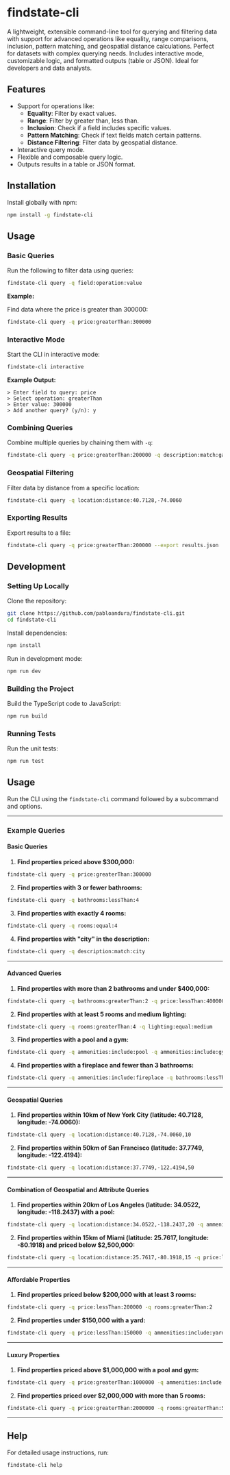 # findstate-cli

A lightweight, extensible command-line tool for querying and filtering data with support for advanced operations like equality, range comparisons, inclusion, pattern matching, and geospatial distance calculations. Perfect for datasets with complex querying needs. Includes interactive mode, customizable logic, and formatted outputs (table or JSON). Ideal for developers and data analysts.

## Features

- Support for operations like:
  - **Equality**: Filter by exact values.
  - **Range**: Filter by greater than, less than.
  - **Inclusion**: Check if a field includes specific values.
  - **Pattern Matching**: Check if text fields match certain patterns.
  - **Distance Filtering**: Filter data by geospatial distance.
- Interactive query mode.
- Flexible and composable query logic.
- Outputs results in a table or JSON format.

## Installation

Install globally with npm:

```bash
npm install -g findstate-cli
```

## Usage

### Basic Queries

Run the following to filter data using queries:

```bash
findstate-cli query -q field:operation:value
```

**Example:**

Find data where the price is greater than 300000:

```bash
findstate-cli query -q price:greaterThan:300000
```

### Interactive Mode

Start the CLI in interactive mode:

```bash
findstate-cli interactive
```

**Example Output:**

```
> Enter field to query: price
> Select operation: greaterThan
> Enter value: 300000
> Add another query? (y/n): y
```

### Combining Queries

Combine multiple queries by chaining them with `-q`:

```bash
findstate-cli query -q price:greaterThan:200000 -q description:match:garage
```

### Geospatial Filtering

Filter data by distance from a specific location:

```bash
findstate-cli query -q location:distance:40.7128,-74.0060
```

### Exporting Results

Export results to a file:

```bash
findstate-cli query -q price:greaterThan:200000 --export results.json
```

## Development

### Setting Up Locally

Clone the repository:

```bash
git clone https://github.com/pabloandura/findstate-cli.git
cd findstate-cli
```

Install dependencies:

```bash
npm install
```

Run in development mode:

```bash
npm run dev
```

### Building the Project

Build the TypeScript code to JavaScript:

```bash
npm run build
```

### Running Tests

Run the unit tests:

```bash
npm run test
```

## Usage

Run the CLI using the `findstate-cli` command followed by a subcommand and options.

---

### Example Queries

#### **Basic Queries**

1. **Find properties priced above $300,000:**

```bash
findstate-cli query -q price:greaterThan:300000
```

2. **Find properties with 3 or fewer bathrooms:**

```bash
findstate-cli query -q bathrooms:lessThan:4
```

3. **Find properties with exactly 4 rooms:**

```bash
findstate-cli query -q rooms:equal:4
```

4. **Find properties with "city" in the description:**

```bash
findstate-cli query -q description:match:city
```

---

#### **Advanced Queries**

1. **Find properties with more than 2 bathrooms and under $400,000:**

```bash
findstate-cli query -q bathrooms:greaterThan:2 -q price:lessThan:400000
```

2. **Find properties with at least 5 rooms and medium lighting:**

```bash
findstate-cli query -q rooms:greaterThan:4 -q lighting:equal:medium
```

3. **Find properties with a pool and a gym:**

```bash
findstate-cli query -q ammenities:include:pool -q ammenities:include:gym
```

4. **Find properties with a fireplace and fewer than 3 bathrooms:**

```bash
findstate-cli query -q ammenities:include:fireplace -q bathrooms:lessThan:3
```

---

#### **Geospatial Queries**

1. **Find properties within 10km of New York City (latitude: 40.7128, longitude: -74.0060):**

```bash
findstate-cli query -q location:distance:40.7128,-74.0060,10
```

2. **Find properties within 50km of San Francisco (latitude: 37.7749, longitude: -122.4194):**

```bash
findstate-cli query -q location:distance:37.7749,-122.4194,50
```

---

#### **Combination of Geospatial and Attribute Queries**

1. **Find properties within 20km of Los Angeles (latitude: 34.0522, longitude: -118.2437) with a pool:**

```bash
findstate-cli query -q location:distance:34.0522,-118.2437,20 -q ammenities:include:pool
```

2. **Find properties within 15km of Miami (latitude: 25.7617, longitude: -80.1918) and priced below $2,500,000:**

```bash
findstate-cli query -q location:distance:25.7617,-80.1918,15 -q price:lessThan:2500000
```

---

#### **Affordable Properties**

1. **Find properties priced below $200,000 with at least 3 rooms:**

```bash
findstate-cli query -q price:lessThan:200000 -q rooms:greaterThan:2
```

2. **Find properties under $150,000 with a yard:**

```bash
findstate-cli query -q price:lessThan:150000 -q ammenities:include:yard
```

---

#### **Luxury Properties**

1. **Find properties priced above $1,000,000 with a pool and gym:**

```bash
findstate-cli query -q price:greaterThan:1000000 -q ammenities:include:pool -q ammenities:include:gym
```

2. **Find properties priced over $2,000,000 with more than 5 rooms:**

```bash
findstate-cli query -q price:greaterThan:2000000 -q rooms:greaterThan:5
```

---

## Help

For detailed usage instructions, run:

```
findstate-cli help
```
